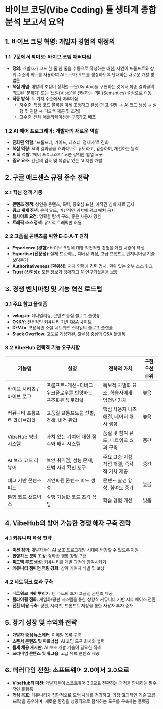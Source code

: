 # 바이브 코딩(Vibe Coding) 툴 생태계 종합 분석 보고서 요약

## 1. 바이브 코딩 혁명: 개발자 경험의 재정의

### 1.1 구문에서 의미로: 바이브 코딩 패러다임
- **정의**: 개발자가 코드 한 줄 한 줄을 수동으로 작성하는 대신, 자연어 프롬프트와 상위 수준의 의도를 사용하여 AI 도구가 코드를 생성하도록 안내하는 새로운 개발 방법론
- **핵심 개념**: 개발의 초점이 정확한 구문(Syntax)을 구현하는 것에서 최종 결과물의 의도된 '분위기' 또는 '느낌(Vibe)'을 전달하는 의미(Semantics) 중심으로 이동
- **작동 방식**: 두 가지 수준에서 이루어짐
  - 저수준: 특정 코드 블록을 미세 조정하고 완성 (목표 설명 → AI 코드 생성 → 실행 및 관찰 → 피드백 제공 및 조정)
  - 고수준: 전체 애플리케이션을 구축하고 배포

### 1.2 AI 페어 프로그래머: 개발자의 새로운 역할
- **진화된 역할**: '프롬프터, 가이드, 테스터, 정제자'로 진화
- **핵심 역량**: AI의 결과물을 효과적으로 유도하고, 검증하며, 개선하는 능력
- **AI의 역할**: '페어 프로그래머' 또는 강력한 협업 도구
- **중요 요소**: 인간의 감독 및 책임감 있는 AI 지원 개발

## 2. 구글 애드센스 규정 준수 전략

### 2.1 핵심 정책 기둥
- **콘텐츠 정책**: 성인용 콘텐츠, 폭력, 증오심 표현, 저작권 침해 자료 금지
- **광고 게재 정책**: 클릭 유도, 기만적인 위치에 광고 배치 금지
- **웹사이트 요건**: 명확한 탐색 구조, 좋은 사용자 경험
- **트래픽 소스 정책**: 유기적 트래픽만 허용

### 2.2 고품질 콘텐츠를 위한 E-E-A-T 원칙
- **Experience (경험)**: 바이브 코딩에 대한 직접적인 경험을 가진 사람이 작성
- **Expertise (전문성)**: 실제 프로젝트, 디버깅 과정, 고급 프롬프트 엔지니어링 기술 보여주기
- **Authoritativeness (권위성)**: 저자 약력에 경력 명시, 권위 있는 외부 소스 링크
- **Trust (신뢰성)**: 모든 정보가 정확하고 잘 연구되었음을 보장

## 3. 경쟁 벤치마킹 및 기능 혁신 로드맵

### 3.1 주요 참고 플랫폼
- **velog.io**: 미니멀리즘, 콘텐츠 중심 블로그 플랫폼
- **OKKY**: 전문적인 커뮤니티 기반 Q&A 사이트
- **DEV.to**: 포용적인 소셜 네트워크 스타일의 블로그 플랫폼
- **Stack Overflow**: 고도로 게임화된, 효율성 중심의 Q&A 플랫폼

### 3.2 VibeHub 전략적 기능 요구사항

| 기능명 | 설명 | 전략적 가치 | 구현 우선순위 |
|--------|------|--------------|----------------|
| 바이브 시리즈 / 바이브 로그 | 프롬프트-개선-디버그 워크플로우를 반영하는 구조화된 튜토리얼 | 독보적 차별화 요소, 학습자에게 엄청난 가치 | 높음 |
| 커뮤니티 프롬프트 라이브러리 | 고품질 프롬프트를 선별, 검색, 버전 관리 | 핵심 사용자 니즈 해결, 데이터 해자 생성 | 높음 |
| VibeHub 평판 시스템 | 가치 있는 기여에 대한 점수와 배지 시스템 | 품질 및 참여 유도, 네트워크 효과 구축 | 중간 |
| AI 보조 코드 리뷰어 | 보안 취약점, 성능 문제, 모범 사례 확인 도구 | 주요 고충 지점 직접 해결, 즉각적 가치 제공 | 중간 |
| 태그 기반 콘텐츠 피드 | 개인화된 콘텐츠 피드 생성 | 콘텐츠 발견 향상, 참여도 증가 | 높음 |
| 통합 코드 샌드박스 | 실행 가능한 코드 조각 삽입 | 학습 경험 개선 | 낮음 |

## 4. VibeHub의 방어 가능한 경쟁 해자 구축 전략

### 4.1 커뮤니티 육성 전략
- **미션 정의**: 개발자들이 AI 보조 프로그래밍 시대에 번창할 수 있도록 지원
- **환영하는 문화 조성**: 명확한 행동 강령 구현
- **피드백 루프 생성**: 커뮤니티를 개발 과정에 참여시키기
- **커뮤니티 챔피언 역량 강화**: 상위 기여자 식별 및 보상

### 4.2 네트워크 효과 구축
- **네트워크 씨앗 뿌리기**: 팀 주도의 초기 고품질 콘텐츠 제공
- **플라이휠 점화**: 게임화/평판 시스템을 통한 상향식 커뮤니티 기반 지식 베이스 전환
- **전환 비용 구축**: 평판, 시리즈, 프롬프트 저장을 통한 사용자 투자 증가

## 5. 장기 성장 및 수익화 전략
- **개발자 중심 뉴스레터**: 이메일 목록 구축
- **스폰서 콘텐츠 및 파트너십**: AI 코딩 도구 회사와 협력
- **틈새 채용 게시판**: AI 보조 개발 기술이 필요한 직책
- **프리미엄 콘텐츠 및 워크숍**: 고급 유료 콘텐츠 제공

## 6. 패러다임 전환: 소프트웨어 2.0에서 3.0으로
- **VibeHub의 미션**: 개발자들이 소프트웨어 3.0으로 전환하는 과정을 안내하는 필수적인 플랫폼
- **핵심 목표**: 커뮤니티가 집단적으로 모범 사례를 정의하고, 가장 효과적인 기술(프롬프트)을 공유하며, 새로운 환경을 성공적으로 탐색하는 도구를 구축하는 플랫폼
